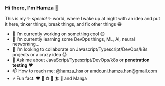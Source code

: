### Hi there, I'm Hamza 👋


This is my ✨ _special_ ✨ world, where I wake up at night with an idea and put it here, tinker things, break things, and fix other things :grin:

- 🔭 I’m currently working on something cool 😉
- 🌱 I’m currently learning some DevOps things, ML, AI, neural networking... 
- 👯 I’m looking to collaborate on Javascript/Typescript/DevOps/k8s projects or a crazy idea :smiling_imp:
- 💬 Ask me about JavaScript/Typescript/DevOps/k8s or **penetration testing** :heart:
- 📫 How to reach me: [@hamza_hsn](https://twitter.com/hamza_hsn) or amdouni.hamza.hsn@gmail.com
- ⚡ Fun fact: :heart: :dog: :soccer: :basketball: :surfer: :boxing_glove: and Manga


